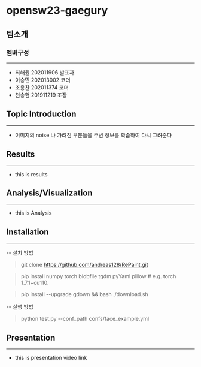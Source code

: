 # opensw23-gaegury  
## 팀소개  
### 멤버구성  
---
- 최해원 202011906 발표자  
- 이승민 202013002 코더  
- 조용찬 202011374 코더  
- 천송현 201911219 조장  


## Topic Introduction  
---
- 이미지의 noise 나 가려진 부분들을 주변 정보를 학습하여 다시 그려준다   
## Results  
---  
- this is results  


## Analysis/Visualization    
---  
- this is Analysis  


## Installation  
---
-- 설치 방법

> git clone https://github.com/andreas128/RePaint.git
  
> pip install numpy torch blobfile tqdm pyYaml pillow    # e.g. torch 1.7.1+cu110.  

> pip install --upgrade gdown && bash ./download.sh  

-- 실행 방법   

> python test.py --conf_path confs/face_example.yml  


## Presentation  
---  
- this is presentation video link  

